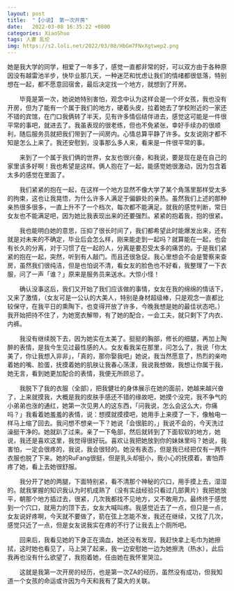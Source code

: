 ```yaml
---
layout: post
title:  "【小说】 第一次开房"
date:   2022-03-08 16:35:22 +0800
categories: XiaoShuo
tags: 人妻 乱伦
img: https://s2.loli.net/2022/03/08/HbGm7FNxXgtwep2.png
---
```

她是我大学的同学，相爱了一年多了，感觉一直都非常的好，可以双方由于各种原因没有越雷池半步，快毕业那几天，一种迷茫和忧虑让我们的情绪都很低落，特别想在一起，都不愿意回宿舍，最后决定找一个地方，就想到了开房。

　　毕竟是第一次，她说她特别害怕，观念中认为这样会是一个坏女孩，我也没有开房，但为了能有一个属于我们的地方，硬着头皮，拉着她去了学校附近的一家还不错的宾馆，在门口我俩转了半天，见有许多情侣结伴进去，感觉这可能是一件很平常的事吧，就进去了。我虽表现的很老练，但也不免紧张，幸好手续办的很顺利，随后服务员就把我们带到了一间房内。心情总算平静了许多。女友说刚才都不知是怎么上来了。我还安慰到，没事那么多人来，看来是一件很平常的事。

　　来到了一个属于我们俩的世界，女友也很兴奋，和我说，要是现在是在自己的家里该多好啊！我也希望是这样。俩人抱在了一起，能感觉她很激动，因为包含着太多的感觉在里面了。

　　我们紧紧的抱在一起，在这样一个地方显然不像大学了某个角落里那样受太多的拘束，这也让我晃悟，为什么许多人满足于偏僻处的亲热。虽然我们上述的那种亲热很多很多，一直上升不了一个档次，每次都不能满足。就我的感觉判断，常日女友也不能满足吧，因为她比我表现出来的还要强烈。紧紧的抱着我，抱的很紧。

　　我也能明白她的意思，压抑了很长时间了，我们都希望此时能爆发出来，还有就是对未来的不确定，毕业后会怎么样，刚来能走到一起吗？就算能在一起，也会有长久的分离，对于习惯了在一起的人，分离是要忍受太多的痛苦的。于是我们紧紧的抱在一起，突然，听到有人敲门。而且还很急促。我心里想会不会是警察来查房，虽然我们很纯洁，但是也怕说不清，看女友的脸色也不好看，我整理了一下衣服，问了一声「谁？」原来是服务员来送水。大惊小怪！

　　确认没事这后，我们又开始了我们应该做的事情，女友在我的绵绵的情话下，又来了激情，（女友可是一公认的大美人，特别是身材超级棒，只是观念一直都比较保守，在我平日的熏陶下，也变得开放了许多，今晚我想是她的最佳状态吧。）我开始把持不住了，为她宽衣解带，有了她的配合，一会工夫，就只剩下了内衣、内裤。

　　我没有继续脱下去，因为她实在太美了。挺挺的胸部，修长的细腿，再加上陶醉的表情，是我今生见过最性感的人。女友看我呆在那里，问怎么了，我说「你太美了，你让我想入非非」，「真的，那你娶我吧」她说，我当然愿意了，热烈的亲吻着她的嘴、脸蛋，抚摸着她的肌肤让我春心荡漾，我说我想做，我想让你属于我，她无言，看到她更加配合的表情，我便无所顾忌了。

　　我脱下了我的衣服（全部），把我健壮的身体展示在她的面前，她越来越兴奋了，上来就摸我，大概是我的皮肤手感还不错的缘故吧，她摸个没完，我不争气的小弟弟也涨的通红，她第一次见男人的这东西，「问我说，怎么会这么大，你痛吗？」我看着她羞羞的表情，说：想摸就摸摸吧，她用手上来摸了一下，像触电一样马上缩了回去。我问想不想亲一下？她说「会很脏的，」我说不会的，今天洗过澡挺干净的。她就趴了过来。亲了一下龟部，然后就转到了下面软软的地方，她说，我还是喜欢这里，我觉得很好玩。喜欢让我把她放到你的妹妹里吗？她说，我害怕，一定会很疼的，我说，我会很轻的。她没有表态，但是我已经把仅有一两件衣服也脱了下来。她的RuFang很挺，但是乳头却挺小，我小心的抚摸着，害怕弄疼了她，看上去她很舒服。

　　我分开了她的两腿，下面特别紧，看不清那个神秘的穴口，用手摸上去，湿湿的。就我掌握的知识我认为时机成熟了（没有实战经验只看过几部黄片）我把她放平，朝那个地方插过去，很紧，几次我都找不见地方，又不敢用力。最终终于感觉到一个穴口，就用力的顶下去，女友大喊叫疼。我感觉近去了一点，但只是一点，女友说好疼啊，今天就不要做了，箭在弦上怎能不发，我还在继续，又找了几次，感觉只近了一点，但是女友说我实在疼的不行了让我去上个厕所吧。

　　回来后，我看见她的下身正在滴血，她还没有发现，我赶快拿上毛巾为她擦拭，这时她也看见了，马上哭了起来，我一边安慰她一边为她擦洗（热水），此后我再也没有什么欲望了，我抱着她，任由她在我怀里哭泣。

　　这就是我第一次开房的经历，也是第一次ZA的经历，虽然没有成功，但我知道一个女孩的命运或许因为今天和我有了莫大的关联。